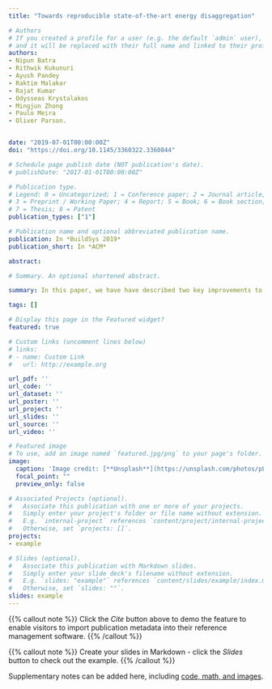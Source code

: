 ```yaml
---
title: "Towards reproducible state-of-the-art energy disaggregation"

# Authors
# If you created a profile for a user (e.g. the default `admin` user), write the username (folder name) here 
# and it will be replaced with their full name and linked to their profile.
authors:
- Nipun Batra
- Rithwik Kukunuri
- Ayush Pandey
- Raktim Malakar
- Rajat Kumar
- Odysseas Krystalakos
- Mingjun Zhong
- Paulo Meira
- Oliver Parson.


date: "2019-07-01T00:00:00Z"
doi: "https://doi.org/10.1145/3360322.3360844"

# Schedule page publish date (NOT publication's date).
# publishDate: "2017-01-01T00:00:00Z"

# Publication type.
# Legend: 0 = Uncategorized; 1 = Conference paper; 2 = Journal article;
# 3 = Preprint / Working Paper; 4 = Report; 5 = Book; 6 = Book section;
# 7 = Thesis; 8 = Patent
publication_types: ["1"]

# Publication name and optional abbreviated publication name.
publication: In *BuildSys 2019*
publication_short: In *ACM*

abstract: 

# Summary. An optional shortened abstract.

summary: In this paper, we have have described two key improvements to NILMTK; a rewritten model interface to simplify authoring of new disaggregation algorithms, and a new experiment API through which algorithmic comparisons can be specified with relatively little model knowledge. In addition, we have introduced NILMTKcontrib, a new repository containing 3 benchmarks and 9 modern disaggregation algorithms. In addition, such algorithms will be continuously evaluated in a range of pre-defined scenarios to produce an ongoing NILM competition

tags: []

# Display this page in the Featured widget?
featured: true

# Custom links (uncomment lines below)
# links:
# - name: Custom Link
#   url: http://example.org

url_pdf: ''
url_code: ''
url_dataset: ''
url_poster: ''
url_project: ''
url_slides: ''
url_source: ''
url_video: ''

# Featured image
# To use, add an image named `featured.jpg/png` to your page's folder. 
image:
  caption: 'Image credit: [**Unsplash**](https://unsplash.com/photos/pLCdAaMFLTE)'
  focal_point: ""
  preview_only: false

# Associated Projects (optional).
#   Associate this publication with one or more of your projects.
#   Simply enter your project's folder or file name without extension.
#   E.g. `internal-project` references `content/project/internal-project/index.md`.
#   Otherwise, set `projects: []`.
projects:
- example

# Slides (optional).
#   Associate this publication with Markdown slides.
#   Simply enter your slide deck's filename without extension.
#   E.g. `slides: "example"` references `content/slides/example/index.md`.
#   Otherwise, set `slides: ""`.
slides: example
---
```


{{% callout note %}}
Click the *Cite* button above to demo the feature to enable visitors to import publication metadata into their reference management software.
{{% /callout %}}

{{% callout note %}}
Create your slides in Markdown - click the *Slides* button to check out the example.
{{% /callout %}}

Supplementary notes can be added here, including [code, math, and images](https://wowchemy.com/docs/writing-markdown-latex/).
